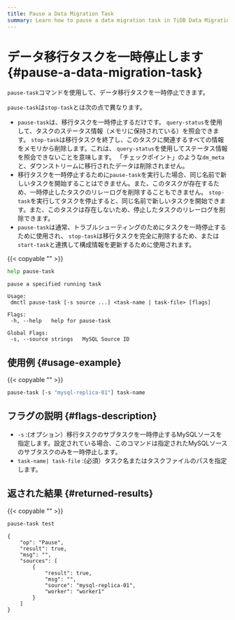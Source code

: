 ```yaml
---
title: Pause a Data Migration Task
summary: Learn how to pause a data migration task in TiDB Data Migration.
---
```


# データ移行タスクを一時停止します {#pause-a-data-migration-task}

`pause-task`コマンドを使用して、データ移行タスクを一時停止できます。

`pause-task`は`stop-task`とは次の点で異なります。

-   `pause-task`は、移行タスクを一時停止するだけです。 `query-status`を使用して、タスクのステータス情報（メモリに保持されている）を照会できます。 `stop-task`は移行タスクを終了し、このタスクに関連するすべての情報をメモリから削除します。これは、 `query-status`を使用してステータス情報を照会できないことを意味します。 「チェックポイント」のような`dm_meta`と、ダウンストリームに移行されたデータは削除されません。
-   移行タスクを一時停止するために`pause-task`を実行した場合、同じ名前で新しいタスクを開始することはできません。また、このタスクが存在するため、一時停止したタスクのリレーログを削除することもできません。 `stop-task`を実行してタスクを停止すると、同じ名前で新しいタスクを開始できます。また、このタスクは存在しないため、停止したタスクのリレーログを削除できます。
-   `pause-task`は通常、トラブルシューティングのためにタスクを一時停止するために使用され、 `stop-task`は移行タスクを完全に削除するため、または`start-task`と連携して構成情報を更新するために使用されます。

{{< copyable "" >}}

```bash
help pause-task
```

```
pause a specified running task

Usage:
 dmctl pause-task [-s source ...] <task-name | task-file> [flags]

Flags:
 -h, --help   help for pause-task

Global Flags:
 -s, --source strings   MySQL Source ID
```

## 使用例 {#usage-example}

{{< copyable "" >}}

```bash
pause-task [-s "mysql-replica-01"] task-name
```

## フラグの説明 {#flags-description}

-   `-s` :(オプション）移行タスクのサブタスクを一時停止するMySQLソースを指定します。設定されている場合、このコマンドは指定されたMySQLソースのサブタスクのみを一時停止します。
-   `task-name| task-file` :(必須）タスク名またはタスクファイルのパスを指定します。

## 返された結果 {#returned-results}

{{< copyable "" >}}

```bash
pause-task test
```

```
{
    "op": "Pause",
    "result": true,
    "msg": "",
    "sources": [
        {
            "result": true,
            "msg": "",
            "source": "mysql-replica-01",
            "worker": "worker1"
        }
    ]
}
```
